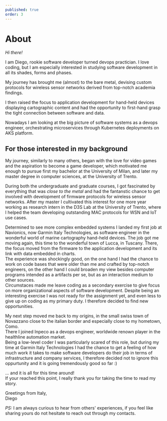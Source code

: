 ```yaml
---
published: true
order: 3
---
```


# About

*Hi there!*

I am Diego, rookie software developer turned devops practician.
I love coding, but I am especially interested in studying software
development in all its shades, forms and phases.

My journey has brought me (almost) to the bare metal, devising
custom protocols for wireless sensor networks derived from top-notch
academia findings.

I then raised the focus to application development for hand-held devices
displaying cartographic content and had the opportunity to first-hand grasp the
tight connection between software and data.

Nowadays I am looking at the big picture of software systems as a devops engineer,
orchestrating microservices through Kubernetes deployments on AKS platform.

## For those interested in my background

My journey, similarly to many others, began with the love
for video games and the aspiration to become a game developer,
which motivated me enough to pursue first my bachelor at the University of Milan,
and later my master degree in computer sciences, at the University of Trento.

During both the undergraduate and graduate courses, I got
fascinated by everything that was *close to the metal* and
had the fantanstic chance to get involved with development
of firmware protocols for wireless sensor networks.
After my master I cultivated this interest for one more
year working as research intern in the D3S Lab at the
University of Trento, where I helped the team developing
outstanding MAC protocols for WSN and IoT use cases.

Determined to see more complex embedded systems I landed my first job
at Navionics, now Garmin Italy Technologies, as software engineer
in the wonderful world of marine cartography hand-held devices.
The job got me moving again, this time to the wonderful town of Lucca, in Tuscany.
There, the focus moved from the firmware to the application development
and its link with data embedded in charts.  
The experience was shockingly good, on the one hand I had the chance
to work on code bases that were older than me and crafted by top-notch
engineers, on the other hand I could broaden my view besides computer
programs intended as a artifacts per se, but as an interaction medium to other
sources.  
Circumstaces made me leave coding as a secondary exercise to give
focus on more organizational aspects of software development.
Despite being an interesting exercise I was not ready for the assignment yet,
and even less to give up on coding as my primary duty.
I therefore decided to find new opportunities.

My next step moved me back to my origins, in the small swiss town of
Novazzano close to the italian border and especially close to my hometown, Como.  
There I joined Inpeco as a devops engineer, worldwide renown player in
the healthline automation market.  
Being a low-level coder I was particularly scared of this role,
but during my time at Garmin Italy Technologies I had the chance
to get a feeling of how much work it takes to make software developers
do their job in terms of infrastructure and company services, I therefore
decided not to ignore this oppurtunity and it is going tremendously good so far :)

... and it is all for this time around!  
If your reached this point, I really thank you for taking
the time to read my story.

Greetings from Italy,  
Diego

*PS:* I am always curious to hear from others' experiences, if you
feel like sharing yours do not hesitate to reach out through
my contacts.
